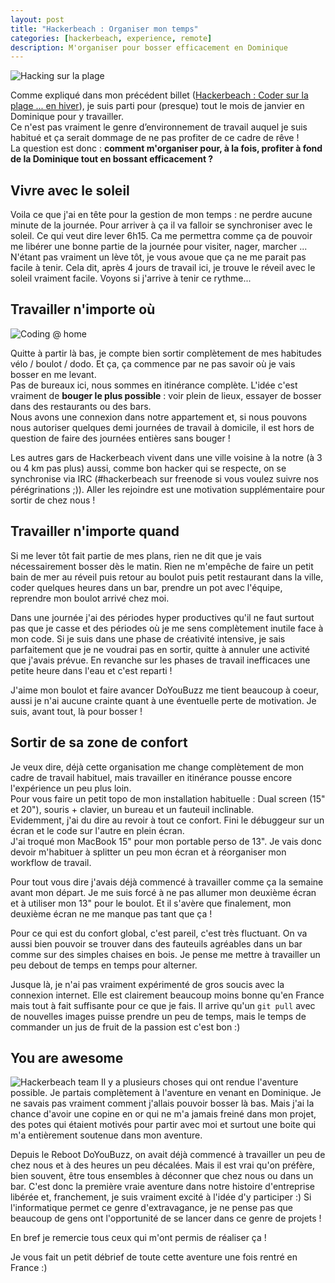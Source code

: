 ```yaml
---
layout: post
title: "Hackerbeach : Organiser mon temps"
categories: [hackerbeach, experience, remote]
description: M'organiser pour bosser efficacement en Dominique
---
```


![Hacking sur la plage](http://i.imgur.com/hhN5FuI.jpg)

Comme expliqué dans mon précédent billet ([Hackerbeach : Coder sur la plage ... en hiver](/p/hackerbeach-inspect-the-dom/)), je suis parti pour (presque) tout le mois de janvier en Dominique pour y travailler.  
Ce n'est pas vraiment le genre d’environnement de travail auquel je suis habitué et ça serait dommage de ne pas profiter de ce cadre de rêve !  
La question est donc : **comment m'organiser pour, à la fois, profiter à fond de la Dominique tout en bossant efficacement  ?**

## Vivre avec le soleil

Voila ce que j'ai en tête pour la gestion de mon temps : ne perdre aucune minute de la journée. Pour arriver à ça il va falloir se synchroniser avec le soleil. Ce qui veut dire lever 6h15. Ca me permettra comme ça de pouvoir me libérer une bonne partie de la journée pour visiter, nager, marcher ...  
N'étant pas vraiment un lève tôt, je vous avoue que ça ne me parait pas facile à tenir. Cela dit, après 4 jours de travail ici, je trouve le réveil avec le soleil vraiment facile. Voyons si j'arrive à tenir ce rythme...

## Travailler n'importe où

![Coding @ home](http://i.imgur.com/v823Or9.jpg)

Quitte à partir là bas, je compte bien sortir complètement de mes habitudes vélo / boulot / dodo. Et ça, ça commence par ne pas savoir où je vais bosser en me levant.  
Pas de bureaux ici, nous sommes en itinérance complète. L'idée c'est vraiment de **bouger le plus possible** : voir plein de lieux, essayer de bosser dans des restaurants ou des bars.  
Nous avons une connexion dans notre appartement et, si nous pouvons nous autoriser quelques demi journées de travail à domicile, il est hors de question de faire des journées entières sans bouger !

Les autres gars de Hackerbeach vivent dans une ville voisine à la notre (à 3 ou 4 km pas plus) aussi, comme bon hacker qui se respecte, on se synchronise via IRC (#hackerbeach sur freenode si vous voulez suivre nos pérégrinations ;)). Aller les rejoindre est une motivation supplémentaire pour sortir de chez nous !

## Travailler n'importe quand

Si me lever tôt fait partie de mes plans, rien ne dit que je vais nécessairement bosser dès le matin. Rien ne m'empêche de faire un petit bain de mer au réveil puis retour au boulot puis petit restaurant dans la ville, coder quelques heures dans un bar, prendre un pot avec l'équipe, reprendre mon boulot arrivé chez moi.

Dans une journée j'ai des périodes hyper productives qu'il ne faut surtout pas que je casse et des périodes où je me sens complètement inutile face à mon code. Si je suis dans une phase de créativité intensive, je sais parfaitement que je ne voudrai pas en sortir, quitte à annuler une activité que j'avais prévue. En revanche sur les phases de travail inefficaces une petite heure dans l'eau et c'est reparti !

J'aime mon boulot et faire avancer DoYouBuzz me tient beaucoup à coeur, aussi je n'ai aucune crainte quant à une éventuelle perte de motivation. Je suis, avant tout, là pour bosser !

## Sortir de sa zone de confort

Je veux dire, déjà cette organisation me change complètement de mon cadre de travail habituel, mais travailler en itinérance pousse encore l'expérience un peu plus loin.  
Pour vous faire un petit topo de mon installation habituelle : Dual screen (15" et 20"), souris + clavier, un bureau et un fauteuil inclinable.  
Evidemment, j'ai du dire au revoir à tout ce confort. Fini le débuggeur sur un écran et le code sur l'autre en plein écran.  
J'ai troqué mon MacBook 15" pour mon portable perso de 13". Je vais donc devoir m'habituer à splitter un peu mon écran et à réorganiser mon workflow de travail.

Pour tout vous dire j'avais déjà commencé à travailler comme ça la semaine avant mon départ. Je me suis forcé à ne pas allumer mon deuxième écran et à utiliser mon 13" pour le boulot. Et il s'avère que finalement, mon deuxième écran ne me manque pas tant que ça !

Pour ce qui est du confort global, c'est pareil, c'est très fluctuant. On va aussi bien pouvoir se trouver dans des fauteuils agréables dans un bar comme sur des simples chaises en bois. Je pense me mettre à travailler un peu debout de temps en temps pour alterner.

Jusque là, je n'ai pas vraiment expérimenté de gros soucis avec la connexion internet. Elle est clairement beaucoup moins bonne qu'en France mais tout à fait suffisante pour ce que je fais. Il arrive qu'un `git pull` avec de nouvelles images puisse prendre un peu de temps, mais le temps de commander un jus de fruit de la passion est c'est bon :)

## You are awesome

![Hackerbeach team](http://i.imgur.com/SDGqzdB.jpg)
Il y a plusieurs choses qui ont rendue l'aventure possible. Je partais complètement à l'aventure en venant en Dominique. Je ne savais pas vraiment comment j'allais pouvoir bosser là bas. Mais j'ai la chance d'avoir une copine en or qui ne m'a jamais freiné dans mon projet, des potes qui étaient motivés pour partir avec moi et surtout une boite qui m'a entièrement soutenue dans mon aventure.

Depuis le Reboot DoYouBuzz, on avait déjà commencé à travailler un peu de chez nous et à des heures un peu décalées. Mais il est vrai qu'on préfère, bien souvent, être tous ensembles à déconner que chez nous ou dans un bar. C'est donc la première vraie aventure dans notre histoire d'entreprise libérée et, franchement, je suis vraiment excité à l'idée d'y participer :)
Si l'informatique permet ce genre d'extravagance, je ne pense pas que beaucoup de gens ont l'opportunité de se lancer dans ce genre de projets !

En bref je remercie tous ceux qui m'ont permis de réaliser ça !

Je vous fait un petit débrief de toute cette aventure une fois rentré en France :)


